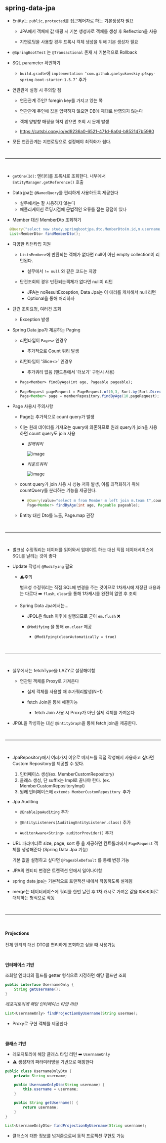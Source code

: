 ## spring-data-jpa

- Entity는 `public`, `protected`를 접근제어자로 하는 기본생성자 필요

  - JPA에서 객체에 값 매핑 시 기본 생성자로 객체를 생성 후 Reflection을 사용

  - 지연로딩을 사용할 경우 프록시 객체 생성을 위해 기본 생성자 필요

- `@SpringBootTest` 는 `@Transactional` 존재 시 기본적으로 Rollback

- SQL parameter 확인하기

  - `build.gradle`에 `implementation ‘com.github.gavlyukovskiy:p6spy-spring-boot-starter:1.5.7’` 추가

- 연관관계 설정 시 주의할 점

  - 연관관계 주인? foregin key를 가지고 있는 쪽

  - 연관관계 주인에 값을 입력하지 않으면 DB에 제대로 반영되지 않는다
  - 객체 양방향 매핑을 하지 않으면 조회 시 문제 발생
  - https://catsbi.oopy.io/ed9236a0-6521-471d-8a0d-b852147b5980

- 모든 연관관계는 지연로딩으로 설정해야 최적화가 쉽다.

<br>

---

<br>

- `getOne(Id)`: 엔티티를 프록시로 조회한다. 내부에서 `EntityManager.getReference()` 호출

- Data jpa는 `@NamedQuery`를 편리하게 사용하도록 제공한다

  - 실무에서는 잘 사용하지 않는다
  - 애플리케이션 로딩시점에 문법적인 오류를 잡는 장점이 있다

- Member 대신 MemberDto 조회하기

```java
  @Query("select new study.springbootjpa.dto.MemberDto(m.id,m.username, t.name) from Member m join m.team t")
  List<MemberDto> findMemberDto();
```

- 다양한 리턴타입 지원

  - `List<Member>`에 반환되는 객체가 없다면
    null이 아닌 empty collection이 리턴된다.

    - 실무에서 `!= null` 와 같은 코드는 지양

  - 단건조회의 경우 반환되는객체가 없다면 null이 리턴

    - JPA는 noResultException, Data Jpa는 이 에러를 캐치해서 null 리턴
    - Optional을 통해 처리하자

- 단건 조회요청, 여러건 조회

  - Exception 발생

- Spring Data jpa가 제공하는 Paging

  - 리턴타입이 `Page<>` 인경우
    - 추가적으로 Count 쿼리 발생
  - 리턴타입이 'Slice<>` 인경우

    - 추가쿼리 없음 (핸드폰에서 '더보기' 구현시 사용)

  - `Page<Member> findByAge(int age, Pageable pageable);`
  - ```java
    PageRequest pageRequest = PageRequest.of(0,3, Sort.by(Sort.Direction.DESC,"username"));
    Page<Member> page = memberRepository.findByAge(10,pageRequest);
    ```

- Page 사용시 주의사항

  - Page는 추가적으로 count query가 발생
  - 이는 원래 데이터를 가져오는 query에 의존하므로 원래 query가 join을 사용하면 count query도 join 사용

    - _원래쿼리_

      ![image](https://user-images.githubusercontent.com/67682840/210199846-a039ec33-e41f-4fdd-a291-328ee05c329e.png)

    - _카운트쿼리_

      ![image](https://user-images.githubusercontent.com/67682840/210199879-f4a259d0-15fc-420f-a00a-993a9df84048.png)

  - count query가 join 사용 시 성능 저하 발생, 이를 최적화하기 위해 countQuery를 분리하는 기능을 제공한다.

    - ```java
      @Query(value="select m from Member m left join m.team t",countQuery="select count(m) from Member m")
      Page<Member> findByAge(int age, Pageable pageable);
      ```

  - Entity 대신 Dto를 노출, Page.map 권장

<br>

---

<br>

- 벌크성 수정쿼리는 데이터를 읽어와서 업데이트 하는 대신 직접 데이터베이스에 SQL를 날리는 것이 좋다

- Update 작성시 `@Modifying` 필요

  - :warning:주의

    벌크성 수정쿼리는 직접 SQL에 변경을 주는 것이므로 1차캐시에 저장된 내용과는 다르다
    :arrow_right: `flush`, `clear`을 통해 1차캐시를 완전히 없앤 후 조회

  - Spring Data Jpa에서는...

    - JPQL은 flush 이후에 실행되므로 굳이 `em.flush` :x:
    - `@Modifying` 을 통해 `em.clear` 제공

      - `@Modifying(clearAutomatically = true)`

<br>

---

<br>

- 실무에서는 fetchType을 LAZY로 설정해야함

  - 연관된 객체를 Proxy로 가져온다

    - 실제 객체를 사용할 때 추가쿼리발생(N+1)

    - fetch Join을 통해 해결가능

      - fetch Join 사용 시 Proxy가 아닌 실제 객체를 가져온다

- JPQL을 작성하는 대신 `@EntityGraph`을 통해 fetch join을 제공한다.

<br>

---

<br>

- JpaRepository에서 여러가지 이유로 메서드를 직접 작성해서 사용하고 싶다면 Custom Repository를 제공할 수 있다.

  1. 인터페이스 생성(ex. MemberCustomRepository)
  2. 클래스 생성, 단 suffix는 Impl로 끝나야 한다. (ex. MemberCustomRepositoryImpl)
  3. 원래 인터페이스에 `extends MemberCustomRepository `추가

- Jpa Auditing

  - `@EnableJpaAuditing` 추가

  - `@EntityListeners(AuditingEntityListener.class)` 추가

  - `AuditorAware<String> auditorProvider()` 추가

- URL 파라미터로 size, page, sort 등 을 제공하면 컨트롤러에서 `PageRequest` 객체를 생성해준다 (Spring Data Jpa 기능)

  기본 값을 설정하고 싶다면 `@PageableDefault` 를 통해 변경 가능

- JPA의 엔티티 변경은 트랜잭션 안에서 일어나야함

- spring data jpa는 기본적으로 트랜잭션 내에서 작동하도록 설계됨

- merge는 데이터베이스에 쿼리를 한번 날린 후 1차 캐시로 가져온 값을 파라미터로 대체하는 형식으로 작동

<br>

---

<br>

#### Projections

전체 엔티티 대신 DTO를 편리하게 조회하고 싶을 때 사용가능

<br>

**인터페이스 기반**

조회할 엔티티의 필드를 getter 형식으로 지정하면 해당 필드만 조회

```java
public interface UsernameOnly {
    String getUsername();
}
```

_레포지토리에 해당 인터페이스 타입 리턴_

```java
List<UsernameOnly> findProjectionByUsername(String usermae);
```

- Proxy로 구현 객체를 제공한다

<br>

**클래스 기반**

- 레포지토리에 해당 클래스 타입 리턴 :arrow_right: `UsernameOnly`
- :warning: 생성자의 파라미터명을 기반으로 매핑한다

```java
public class UsernameOnlyDto {
    private String username;

    public UsernameOnlyDto(String username) {
        this.username = username;
    }

    public String getUsername() {
        return username;
    }
}
```

```java
List<UsernameOnlyDto> findProjectionByUsername(String username);
```

- 클래스에 대한 정보를 넘겨줌으로써 동적 프로젝션 구현도 가능
